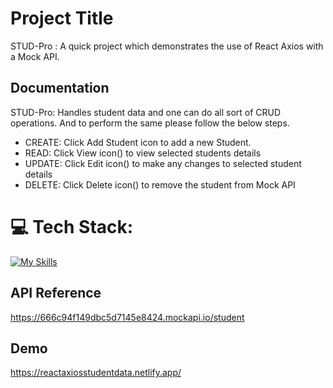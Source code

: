 # Project Title

STUD-Pro : A quick project which demonstrates the use of React Axios with a Mock API.

## Documentation

STUD-Pro: Handles student data and one can do all sort of CRUD operations. And to perform the same please follow the below steps.

- CREATE: Click Add Student icon to add a new Student.
- READ: Click View icon() to view selected students details
- UPDATE: Click Edit icon() to make any changes to selected student details
- DELETE: Click Delete icon() to remove the student from Mock API

# 💻 Tech Stack:

[![My Skills](https://skillicons.dev/icons?i=react,css,bootstrap,git,netlify)](https://skillicons.dev)

## API Reference

https://666c94f149dbc5d7145e8424.mockapi.io/student

## Demo

https://reactaxiosstudentdata.netlify.app/
